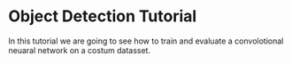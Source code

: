 # Object Detection Tutorial
In this tutorial we are going to see how to train and evaluate a convolotional neuaral network on a costum datasset.
